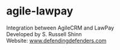 # agile-lawpay
Integration between AgileCRM and LawPay  
Developed by S. Russell Shinn  
Website: www.defendingdefenders.com  
